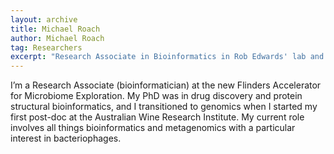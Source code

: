 ```yaml
---
layout: archive
title: Michael Roach
author: Michael Roach
tag: Researchers
excerpt: "Research Associate in Bioinformatics in Rob Edwards' lab and FAME webmaster\n"
---
```


I’m a Research Associate (bioinformatician) at the new Flinders Accelerator for Microbiome Exploration.
My PhD was in drug discovery and protein structural bioinformatics, and I transitioned to genomics when I started my 
first post-doc at the Australian Wine Research Institute. My current role involves all things bioinformatics and 
metagenomics with a particular interest in bacteriophages.
